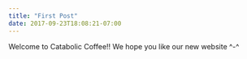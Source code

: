 ```yaml
---
title: "First Post"
date: 2017-09-23T18:08:21-07:00
---
```

Welcome to Catabolic Coffee!! We hope you like our new website ^-^
